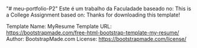 "# meu-portfolio-P2" 
Este é um trabalho da Faculadade baseado no:
This is a College Assignment  based on:
Thanks for downloading this template!

Template Name: MyResume
Template URL: https://bootstrapmade.com/free-html-bootstrap-template-my-resume/
Author: BootstrapMade.com
License: https://bootstrapmade.com/license/
